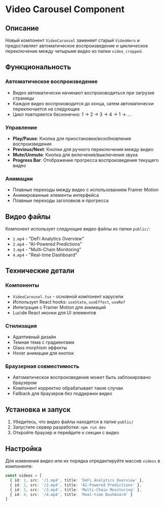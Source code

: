 # Video Carousel Component

## Описание

Новый компонент `VideoCarousel` заменяет старый `VideoHero` и предоставляет автоматическое воспроизведение и циклическое переключение между четырьмя видео из папки `video_cropped`.

## Функциональность

### Автоматическое воспроизведение
- Видео автоматически начинают воспроизводиться при загрузке страницы
- Каждое видео воспроизводится до конца, затем автоматически переключается на следующее
- Цикл повторяется бесконечно: 1 → 2 → 3 → 4 → 1 → ...

### Управление
- **Play/Pause**: Кнопка для приостановки/возобновления воспроизведения
- **Previous/Next**: Кнопки для ручного переключения между видео
- **Mute/Unmute**: Кнопка для включения/выключения звука
- **Progress Bar**: Отображение прогресса воспроизведения текущего видео

### Анимации
- Плавные переходы между видео с использованием Framer Motion
- Анимированные элементы интерфейса
- Плавные переходы заголовков и прогресса

## Видео файлы

Компонент использует следующие видео файлы из папки `public/`:
- `1.mp4` - "DeFi Analytics Overview"
- `2.mp4` - "AI-Powered Predictions" 
- `3.mp4` - "Multi-Chain Monitoring"
- `4.mp4` - "Real-time Dashboard"

## Технические детали

### Компоненты
- `VideoCarousel.tsx` - основной компонент карусели
- Использует React hooks: `useState`, `useEffect`, `useRef`
- Интеграция с Framer Motion для анимаций
- Lucide React иконки для UI элементов

### Стилизация
- Адаптивный дизайн
- Темная тема с градиентами
- Glass morphism эффекты
- Hover анимации для кнопок

### Браузерная совместимость
- Автоматическое воспроизведение может быть заблокировано браузером
- Компонент корректно обрабатывает такие случаи
- Fallback для браузеров без поддержки видео

## Установка и запуск

1. Убедитесь, что видео файлы находятся в папке `public/`
2. Запустите сервер разработки: `npm run dev`
3. Откройте браузер и перейдите к секции с видео

## Настройка

Для изменения видео или их порядка отредактируйте массив `videos` в компоненте:

```typescript
const videos = [
  { id: 1, src: '/1.mp4', title: 'DeFi Analytics Overview' },
  { id: 2, src: '/2.mp4', title: 'AI-Powered Predictions' },
  { id: 3, src: '/3.mp4', title: 'Multi-Chain Monitoring' },
  { id: 4, src: '/4.mp4', title: 'Real-time Dashboard' }
]
```
